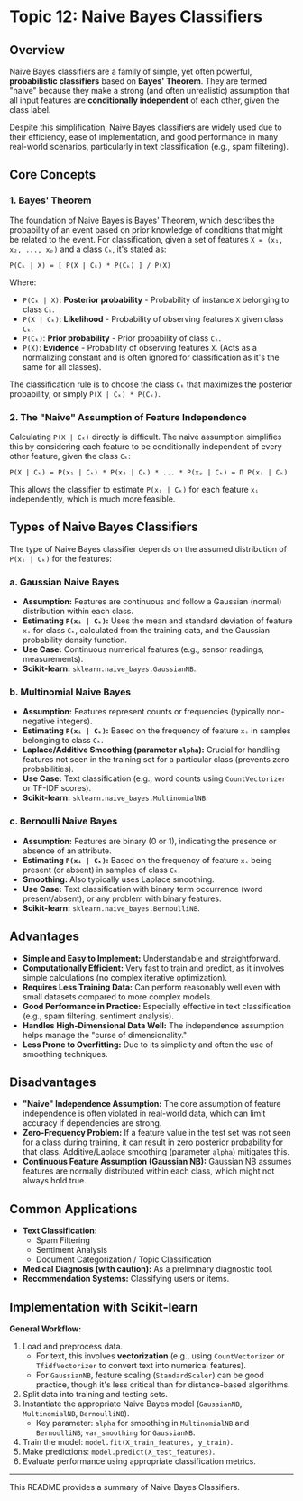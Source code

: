 # Topic 12: Naive Bayes Classifiers

## Overview

Naive Bayes classifiers are a family of simple, yet often powerful, **probabilistic classifiers** based on **Bayes' Theorem**. They are termed "naive" because they make a strong (and often unrealistic) assumption that all input features are **conditionally independent** of each other, given the class label.

Despite this simplification, Naive Bayes classifiers are widely used due to their efficiency, ease of implementation, and good performance in many real-world scenarios, particularly in text classification (e.g., spam filtering).

## Core Concepts

### 1. Bayes' Theorem

The foundation of Naive Bayes is Bayes' Theorem, which describes the probability of an event based on prior knowledge of conditions that might be related to the event. For classification, given a set of features `X = (x₁, x₂, ..., xₚ)` and a class `Cₖ`, it's stated as:

`P(Cₖ | X) = [ P(X | Cₖ) * P(Cₖ) ] / P(X)`

Where:
* `P(Cₖ | X)`: **Posterior probability** - Probability of instance `X` belonging to class `Cₖ`.
* `P(X | Cₖ)`: **Likelihood** - Probability of observing features `X` given class `Cₖ`.
* `P(Cₖ)`: **Prior probability** - Prior probability of class `Cₖ`.
* `P(X)`: **Evidence** - Probability of observing features `X`. (Acts as a normalizing constant and is often ignored for classification as it's the same for all classes).

The classification rule is to choose the class `Cₖ` that maximizes the posterior probability, or simply `P(X | Cₖ) * P(Cₖ)`.

### 2. The "Naive" Assumption of Feature Independence

Calculating `P(X | Cₖ)` directly is difficult. The naive assumption simplifies this by considering each feature to be conditionally independent of every other feature, given the class `Cₖ`:

`P(X | Cₖ) = P(x₁ | Cₖ) * P(x₂ | Cₖ) * ... * P(xₚ | Cₖ) = Π P(xᵢ | Cₖ)`

This allows the classifier to estimate `P(xᵢ | Cₖ)` for each feature `xᵢ` independently, which is much more feasible.

## Types of Naive Bayes Classifiers

The type of Naive Bayes classifier depends on the assumed distribution of `P(xᵢ | Cₖ)` for the features:

### a. Gaussian Naive Bayes

* **Assumption:** Features are continuous and follow a Gaussian (normal) distribution within each class.
* **Estimating `P(xᵢ | Cₖ)`:** Uses the mean and standard deviation of feature `xᵢ` for class `Cₖ`, calculated from the training data, and the Gaussian probability density function.
* **Use Case:** Continuous numerical features (e.g., sensor readings, measurements).
* **Scikit-learn:** `sklearn.naive_bayes.GaussianNB`.

### b. Multinomial Naive Bayes

* **Assumption:** Features represent counts or frequencies (typically non-negative integers).
* **Estimating `P(xᵢ | Cₖ)`:** Based on the frequency of feature `xᵢ` in samples belonging to class `Cₖ`.
* **Laplace/Additive Smoothing (parameter `alpha`):** Crucial for handling features not seen in the training set for a particular class (prevents zero probabilities).
* **Use Case:** Text classification (e.g., word counts using `CountVectorizer` or TF-IDF scores).
* **Scikit-learn:** `sklearn.naive_bayes.MultinomialNB`.

### c. Bernoulli Naive Bayes

* **Assumption:** Features are binary (0 or 1), indicating the presence or absence of an attribute.
* **Estimating `P(xᵢ | Cₖ)`:** Based on the frequency of feature `xᵢ` being present (or absent) in samples of class `Cₖ`.
* **Smoothing:** Also typically uses Laplace smoothing.
* **Use Case:** Text classification with binary term occurrence (word present/absent), or any problem with binary features.
* **Scikit-learn:** `sklearn.naive_bayes.BernoulliNB`.

## Advantages

* **Simple and Easy to Implement:** Understandable and straightforward.
* **Computationally Efficient:** Very fast to train and predict, as it involves simple calculations (no complex iterative optimization).
* **Requires Less Training Data:** Can perform reasonably well even with small datasets compared to more complex models.
* **Good Performance in Practice:** Especially effective in text classification (e.g., spam filtering, sentiment analysis).
* **Handles High-Dimensional Data Well:** The independence assumption helps manage the "curse of dimensionality."
* **Less Prone to Overfitting:** Due to its simplicity and often the use of smoothing techniques.

## Disadvantages

* **"Naive" Independence Assumption:** The core assumption of feature independence is often violated in real-world data, which can limit accuracy if dependencies are strong.
* **Zero-Frequency Problem:** If a feature value in the test set was not seen for a class during training, it can result in zero posterior probability for that class. Additive/Laplace smoothing (parameter `alpha`) mitigates this.
* **Continuous Feature Assumption (Gaussian NB):** Gaussian NB assumes features are normally distributed within each class, which might not always hold true.

## Common Applications

* **Text Classification:**
    * Spam Filtering
    * Sentiment Analysis
    * Document Categorization / Topic Classification
* **Medical Diagnosis (with caution):** As a preliminary diagnostic tool.
* **Recommendation Systems:** Classifying users or items.

## Implementation with Scikit-learn

**General Workflow:**
1.  Load and preprocess data.
    * For text, this involves **vectorization** (e.g., using `CountVectorizer` or `TfidfVectorizer` to convert text into numerical features).
    * For `GaussianNB`, feature scaling (`StandardScaler`) can be good practice, though it's less critical than for distance-based algorithms.
2.  Split data into training and testing sets.
3.  Instantiate the appropriate Naive Bayes model (`GaussianNB`, `MultinomialNB`, `BernoulliNB`).
    * Key parameter: `alpha` for smoothing in `MultinomialNB` and `BernoulliNB`; `var_smoothing` for `GaussianNB`.
4.  Train the model: `model.fit(X_train_features, y_train)`.
5.  Make predictions: `model.predict(X_test_features)`.
6.  Evaluate performance using appropriate classification metrics.

---
This README provides a summary of Naive Bayes Classifiers.